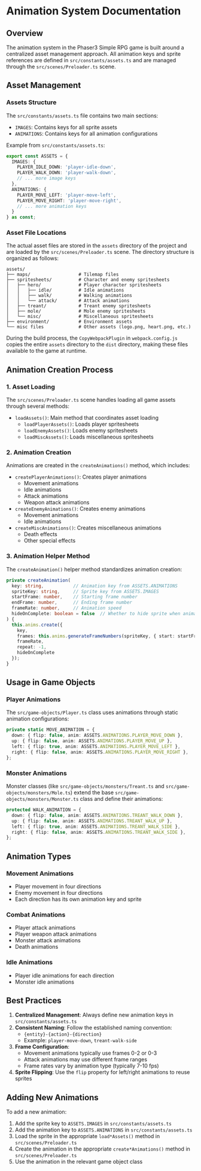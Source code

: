 # Animation System Documentation

## Overview

The animation system in the Phaser3 Simple RPG game is built around a centralized asset management approach. All animation keys and sprite references are defined in `src/constants/assets.ts` and are managed through the `src/scenes/Preloader.ts` scene.

## Asset Management

### Assets Structure

The `src/constants/assets.ts` file contains two main sections:

- `IMAGES`: Contains keys for all sprite assets
- `ANIMATIONS`: Contains keys for all animation configurations

Example from `src/constants/assets.ts`:

```typescript
export const ASSETS = {
  IMAGES: {
    PLAYER_IDLE_DOWN: 'player-idle-down',
    PLAYER_WALK_DOWN: 'player-walk-down',
    // ... more image keys
  },
  ANIMATIONS: {
    PLAYER_MOVE_LEFT: 'player-move-left',
    PLAYER_MOVE_RIGHT: 'player-move-right',
    // ... more animation keys
  }
} as const;
```

### Asset File Locations

The actual asset files are stored in the `assets` directory of the project and are loaded by the `src/scenes/Preloader.ts` scene. The directory structure is organized as follows:

```
assets/
├── maps/                  # Tilemap files
├── spritesheets/          # Character and enemy spritesheets
│   ├── hero/              # Player character spritesheets
│   │   ├── idle/          # Idle animations
│   │   ├── walk/          # Walking animations
│   │   └── attack/        # Attack animations
│   ├── treant/            # Treant enemy spritesheets
│   ├── mole/              # Mole enemy spritesheets
│   └── misc/              # Miscellaneous spritesheets
├── environment/           # Environment assets
└── misc files             # Other assets (logo.png, heart.png, etc.)
```

During the build process, the `CopyWebpackPlugin` in `webpack.config.js` copies the entire `assets` directory to the `dist` directory, making these files available to the game at runtime.

## Animation Creation Process

### 1. Asset Loading

The `src/scenes/Preloader.ts` scene handles loading all game assets through several methods:

- `loadAssets()`: Main method that coordinates asset loading
  - `loadPlayerAssets()`: Loads player spritesheets
  - `loadEnemyAssets()`: Loads enemy spritesheets
  - `loadMiscAssets()`: Loads miscellaneous spritesheets

### 2. Animation Creation

Animations are created in the `createAnimations()` method, which includes:

- `createPlayerAnimations()`: Creates player animations
  - Movement animations
  - Idle animations
  - Attack animations
  - Weapon attack animations
- `createEnemyAnimations()`: Creates enemy animations
  - Movement animations
  - Idle animations
- `createMiscAnimations()`: Creates miscellaneous animations
  - Death effects
  - Other special effects

### 3. Animation Helper Method

The `createAnimation()` helper method standardizes animation creation:

```typescript
private createAnimation(
  key: string,           // Animation key from ASSETS.ANIMATIONS
  spriteKey: string,     // Sprite key from ASSETS.IMAGES
  startFrame: number,    // Starting frame number
  endFrame: number,      // Ending frame number
  frameRate: number,     // Animation speed
  hideOnComplete: boolean = false  // Whether to hide sprite when animation finishes
) {
  this.anims.create({
    key,
    frames: this.anims.generateFrameNumbers(spriteKey, { start: startFrame, end: endFrame }),
    frameRate,
    repeat: -1,
    hideOnComplete
  });
}
```

## Usage in Game Objects

### Player Animations

The `src/game-objects/Player.ts` class uses animations through static animation configurations:

```typescript
private static MOVE_ANIMATION = {
  down: { flip: false, anim: ASSETS.ANIMATIONS.PLAYER_MOVE_DOWN },
  up: { flip: false, anim: ASSETS.ANIMATIONS.PLAYER_MOVE_UP },
  left: { flip: true, anim: ASSETS.ANIMATIONS.PLAYER_MOVE_LEFT },
  right: { flip: false, anim: ASSETS.ANIMATIONS.PLAYER_MOVE_RIGHT },
};
```

### Monster Animations

Monster classes (like `src/game-objects/monsters/Treant.ts` and `src/game-objects/monsters/Mole.ts`) extend the base `src/game-objects/monsters/Monster.ts` class and define their animations:

```typescript
protected WALK_ANIMATION = {
  down: { flip: false, anim: ASSETS.ANIMATIONS.TREANT_WALK_DOWN },
  up: { flip: false, anim: ASSETS.ANIMATIONS.TREANT_WALK_UP },
  left: { flip: true, anim: ASSETS.ANIMATIONS.TREANT_WALK_SIDE },
  right: { flip: false, anim: ASSETS.ANIMATIONS.TREANT_WALK_SIDE },
};
```

## Animation Types

### Movement Animations

- Player movement in four directions
- Enemy movement in four directions
- Each direction has its own animation key and sprite

### Combat Animations

- Player attack animations
- Player weapon attack animations
- Monster attack animations
- Death animations

### Idle Animations

- Player idle animations for each direction
- Monster idle animations

## Best Practices

1. **Centralized Management**: Always define new animation keys in `src/constants/assets.ts`
2. **Consistent Naming**: Follow the established naming convention:
   - `{entity}-{action}-{direction}`
   - Example: `player-move-down`, `treant-walk-side`
3. **Frame Configuration**: 
   - Movement animations typically use frames 0-2 or 0-3
   - Attack animations may use different frame ranges
   - Frame rates vary by animation type (typically 7-10 fps)
4. **Sprite Flipping**: Use the `flip` property for left/right animations to reuse sprites

## Adding New Animations

To add a new animation:

1. Add the sprite key to `ASSETS.IMAGES` in `src/constants/assets.ts`
2. Add the animation key to `ASSETS.ANIMATIONS` in `src/constants/assets.ts`
3. Load the sprite in the appropriate `load*Assets()` method in `src/scenes/Preloader.ts`
4. Create the animation in the appropriate `create*Animations()` method in `src/scenes/Preloader.ts`
5. Use the animation in the relevant game object class 